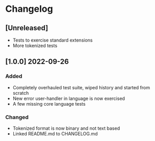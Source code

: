 # Changelog

## [Unreleased]
- Tests to exercise standard extensions
- More tokenized tests

## [1.0.0] 2022-09-26
### Added
- Completely overhauled test suite, wiped history and started from scratch
- New error user-handler in language is now exercised
- A few missing core language tests

### Changed
- Tokenized format is now binary and not text based
- Linked README.md to CHANGELOG.md
